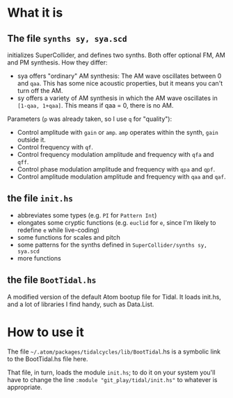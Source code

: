 # What it is

## The file `synths sy, sya.scd`
initializes SuperCollider, and defines two synths. Both offer optional FM, AM and PM synthesis. How they differ:

* sya offers "ordinary" AM synthesis: The AM wave oscillates between 0 and `qaa`. This has some nice acoustic properties, but it means you can't turn off the AM.
* sy offers a variety of AM synthesis in which the AM wave oscillates in `[1-qaa, 1+qaa]`. This means if qaa = 0, there is no AM.

Parameters (`p` was already taken, so I use `q` for "quality"):
* Control amplitude with `gain` or `amp`. `amp` operates within the synth, `gain` outside it.
* Control frequency with `qf`.
* Control frequency modulation amplitude and frequency with `qfa` and `qff`.
* Control phase modulation amplitude and frequency with `qpa` and `qpf`.
* Control  amplitude modulation amplitude and frequency with `qaa` and `qaf`.

## the file `init.hs`
* abbreviates some types (e.g. `PI` for `Pattern Int`)
* elongates some cryptic functions (e.g. `euclid` for `e`, since I'm likely to redefine `e` while live-coding)
* some functions for scales and pitch
* some patterns for the synths defined in `SuperCollider/synths sy, sya.scd`
* more functions

## the file `BootTidal.hs`

A modified version of the default Atom bootup file for Tidal. It loads init.hs, and a lot of libraries I find handy, such as Data.List.

# How to use it

The file `~/.atom/packages/tidalcycles/lib/BootTidal`.hs is a symbolic link to the BootTidal.hs file here.

That file, in turn, loads the module `init.hs`; to do it on your system you'll have to change the line `:module "git_play/tidal/init.hs"` to whatever is appropriate.
